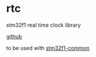 # rtc
stm32f1 real time clock library

[github](https://github.com/DavidDiPaola/stm32f1-rtc)

to be used with [stm32f1-common](https://github.com/DavidDiPaola/stm32f1-common)

